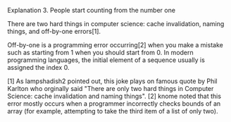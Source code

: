 Explanation 3. People start counting from the number one

There are two hard things in computer science: cache invalidation, naming things, and off-by-one errors[1].

Off-by-one is a programming error occurring[2] when you make a mistake such as starting from 1 when you should start from 0. In modern programming languages, the initial element of a sequence usually is assigned the index 0.

[1] As lampshadish2 pointed out, this joke plays on famous quote by Phil Karlton who orginally said "There are only two hard things in Computer Science: cache invalidation and naming things".
[2] knome noted that this error mostly occurs when a programmer incorrectly checks bounds of an array (for example, attempting to take the third item of a list of only two).
